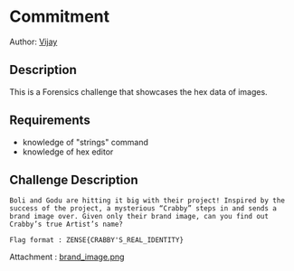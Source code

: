 # Commitment

Author: [Vijay](https://github.com/vijay-jaisankar)

## Description

This is a Forensics challenge that showcases the hex data of images.

## Requirements

- knowledge of "strings" command
- knowledge of hex editor

## Challenge Description

```
Boli and Godu are hitting it big with their project! Inspired by the success of the project, a mysterious “Crabby” steps in and sends a brand image over. Given only their brand image, can you find out Crabby’s true Artist’s name?

Flag format : ZENSE{CRABBY'S_REAL_IDENTITY}
```

Attachment : [brand_image.png](https://github.com/Nilsiloid/Zense-MiniCTF/blob/main/Forensics/Hexing%20into%20images%20101/brand_image.png)